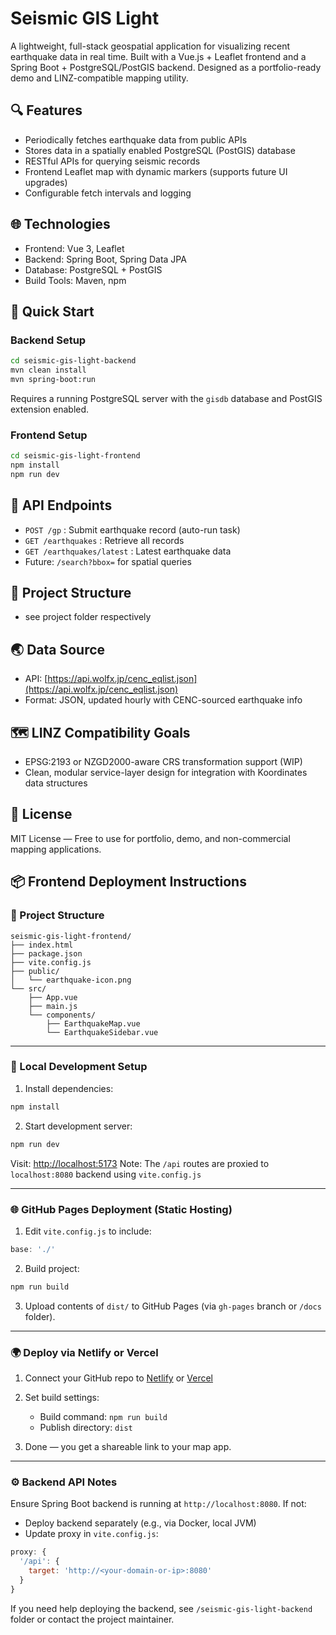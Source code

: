    # Seismic GIS Light

   A lightweight, full-stack geospatial application for visualizing recent earthquake data in real time. Built with a Vue.js + Leaflet frontend and a Spring Boot + PostgreSQL/PostGIS backend. Designed as a portfolio-ready demo and LINZ-compatible mapping utility.

   ## 🔍 Features
   - Periodically fetches earthquake data from public APIs
   - Stores data in a spatially enabled PostgreSQL (PostGIS) database
   - RESTful APIs for querying seismic records
   - Frontend Leaflet map with dynamic markers (supports future UI upgrades)
   - Configurable fetch intervals and logging

   ## 🌐 Technologies
   - Frontend: Vue 3, Leaflet
   - Backend: Spring Boot, Spring Data JPA
   - Database: PostgreSQL + PostGIS
   - Build Tools: Maven, npm

   ## 🚀 Quick Start

   ### Backend Setup
   ```bash
   cd seismic-gis-light-backend
   mvn clean install
   mvn spring-boot:run
   ```
   Requires a running PostgreSQL server with the `gisdb` database and PostGIS extension enabled.

   ### Frontend Setup
   ```bash
   cd seismic-gis-light-frontend
   npm install
   npm run dev
   ```

   ## 📡 API Endpoints
   - `POST /gp` : Submit earthquake record (auto-run task)
   - `GET /earthquakes` : Retrieve all records
   - `GET /earthquakes/latest` : Latest earthquake data
   - Future: `/search?bbox=` for spatial queries

   ## 📁 Project Structure
   - see project folder respectively

   ## 🌏 Data Source
   - API: [https://api.wolfx.jp/cenc_eqlist.json](https://api.wolfx.jp/cenc_eqlist.json)
   - Format: JSON, updated hourly with CENC-sourced earthquake info

   ## 🗺️ LINZ Compatibility Goals
   - EPSG:2193 or NZGD2000-aware CRS transformation support (WIP)
   - Clean, modular service-layer design for integration with Koordinates data structures

   ## 📄 License
   MIT License — Free to use for portfolio, demo, and non-commercial mapping applications.

## 📦 Frontend Deployment Instructions

### 📁 Project Structure
```
seismic-gis-light-frontend/
├── index.html
├── package.json
├── vite.config.js
├── public/
│   └── earthquake-icon.png
└── src/
    ├── App.vue
    ├── main.js
    └── components/
        ├── EarthquakeMap.vue
        └── EarthquakeSidebar.vue
```

---

### 🚀 Local Development Setup

1. Install dependencies:
```bash
npm install
```

2. Start development server:
```bash
npm run dev
```

Visit: [http://localhost:5173](http://localhost:5173)
Note: The `/api` routes are proxied to `localhost:8080` backend using `vite.config.js`

---

### 🌐 GitHub Pages Deployment (Static Hosting)

1. Edit `vite.config.js` to include:
```js
base: './'
```

2. Build project:
```bash
npm run build
```

3. Upload contents of `dist/` to GitHub Pages (via `gh-pages` branch or `/docs` folder).

---

### 🌍 Deploy via Netlify or Vercel

1. Connect your GitHub repo to [Netlify](https://www.netlify.com/) or [Vercel](https://vercel.com/)
2. Set build settings:
   - Build command: `npm run build`
   - Publish directory: `dist`

3. Done — you get a shareable link to your map app.

---

### ⚙️ Backend API Notes
Ensure Spring Boot backend is running at `http://localhost:8080`. If not:
- Deploy backend separately (e.g., via Docker, local JVM)
- Update proxy in `vite.config.js`:
```js
proxy: {
  '/api': {
    target: 'http://<your-domain-or-ip>:8080'
  }
}
```

If you need help deploying the backend, see `/seismic-gis-light-backend` folder or contact the project maintainer.

